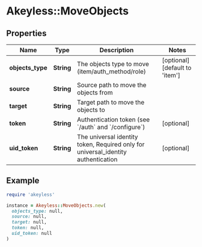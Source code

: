 # Akeyless::MoveObjects

## Properties

| Name | Type | Description | Notes |
| ---- | ---- | ----------- | ----- |
| **objects_type** | **String** | The objects type to move (item/auth_method/role) | [optional][default to &#39;item&#39;] |
| **source** | **String** | Source path to move the objects from |  |
| **target** | **String** | Target path to move the objects to |  |
| **token** | **String** | Authentication token (see &#x60;/auth&#x60; and &#x60;/configure&#x60;) | [optional] |
| **uid_token** | **String** | The universal identity token, Required only for universal_identity authentication | [optional] |

## Example

```ruby
require 'akeyless'

instance = Akeyless::MoveObjects.new(
  objects_type: null,
  source: null,
  target: null,
  token: null,
  uid_token: null
)
```

